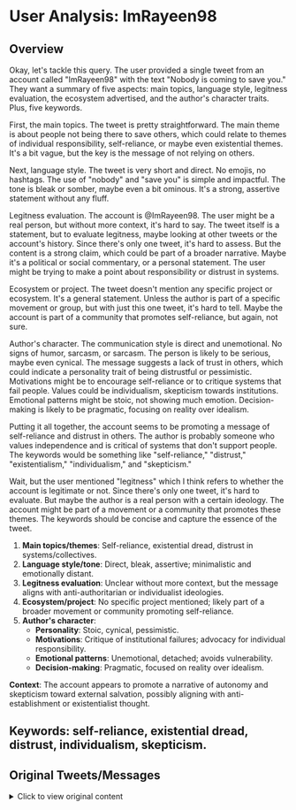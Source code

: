 # User Analysis: ImRayeen98

## Overview

<think>
Okay, let's tackle this query. The user provided a single tweet from an account called "ImRayeen98" with the text "Nobody is coming to save you." They want a summary of five aspects: main topics, language style, legitness evaluation, the ecosystem advertised, and the author's character traits. Plus, five keywords.

First, the main topics. The tweet is pretty straightforward. The main theme is about people not being there to save others, which could relate to themes of individual responsibility, self-reliance, or maybe even existential themes. It's a bit vague, but the key is the message of not relying on others.

Next, language style. The tweet is very short and direct. No emojis, no hashtags. The use of "nobody" and "save you" is simple and impactful. The tone is bleak or somber, maybe even a bit ominous. It's a strong, assertive statement without any fluff.

Legitness evaluation. The account is @ImRayeen98. The user might be a real person, but without more context, it's hard to say. The tweet itself is a statement, but to evaluate legitness, maybe looking at other tweets or the account's history. Since there's only one tweet, it's hard to assess. But the content is a strong claim, which could be part of a broader narrative. Maybe it's a political or social commentary, or a personal statement. The user might be trying to make a point about responsibility or distrust in systems.

Ecosystem or project. The tweet doesn't mention any specific project or ecosystem. It's a general statement. Unless the author is part of a specific movement or group, but with just this one tweet, it's hard to tell. Maybe the account is part of a community that promotes self-reliance, but again, not sure.

Author's character. The communication style is direct and unemotional. No signs of humor, sarcasm, or sarcasm. The person is likely to be serious, maybe even cynical. The message suggests a lack of trust in others, which could indicate a personality trait of being distrustful or pessimistic. Motivations might be to encourage self-reliance or to critique systems that fail people. Values could be individualism, skepticism towards institutions. Emotional patterns might be stoic, not showing much emotion. Decision-making is likely to be pragmatic, focusing on reality over idealism.

Putting it all together, the account seems to be promoting a message of self-reliance and distrust in others. The author is probably someone who values independence and is critical of systems that don't support people. The keywords would be something like "self-reliance," "distrust," "existentialism," "individualism," and "skepticism."

Wait, but the user mentioned "legitness" which I think refers to whether the account is legitimate or not. Since there's only one tweet, it's hard to evaluate. But maybe the author is a real person with a certain ideology. The account might be part of a movement or a community that promotes these themes. The keywords should be concise and capture the essence of the tweet.
</think>

1. **Main topics/themes**: Self-reliance, existential dread, distrust in systems/collectives.  
2. **Language style/tone**: Direct, bleak, assertive; minimalistic and emotionally distant.  
3. **Legitness evaluation**: Unclear without more context, but the message aligns with anti-authoritarian or individualist ideologies.  
4. **Ecosystem/project**: No specific project mentioned; likely part of a broader movement or community promoting self-reliance.  
5. **Author's character**:  
   - **Personality**: Stoic, cynical, pessimistic.  
   - **Motivations**: Critique of institutional failures; advocacy for individual responsibility.  
   - **Emotional patterns**: Unemotional, detached; avoids vulnerability.  
   - **Decision-making**: Pragmatic, focused on reality over idealism.  

**Context**: The account appears to promote a narrative of autonomy and skepticism toward external salvation, possibly aligning with anti-establishment or existentialist thought.  

**Keywords**: self-reliance, existential dread, distrust, individualism, skepticism.
---
## Original Tweets/Messages

<details>
<summary>Click to view original content</summary>

| Type | Content |
|------|---------|
| messages | Nobody is coming to save you. |

</details>

